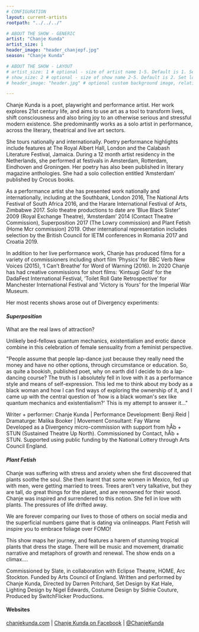 ```yaml
---
# CONFIGURATION
layout: current-artists
rootpath: "../../../"

# ABOUT THE SHOW - GENERIC
artist: "Chanje Kunda"
artist_size: 1
header_image: "header_chanjepf.jpg"
season: "Chanje Kunda"

# ABOUT THE SHOW - LAYOUT
# artist_size: 1 # optional - size of artist name 1-5. Default is 1. Set longer names to lower values
# show_size: 2 # optional - size of show name 2-5. Default is 2. Set longer names to lower values
# header_image: "header.jpg" # optional custom background image, relative to current page

---
```

Chanje Kunda is a poet, playwright and performance artist. Her work explores 21st century life, and aims to use art as a tool to transform lives, shift consciousness and also bring joy to an otherwise serious and stressful modern existence. She predominantly works as a solo artist in performance, across the literary, theatrical and live art sectors.      

She tours nationally and internationally. Poetry performance highlights include features at The Royal Albert Hall, London and the Calabash Literature Festival, Jamaica. During a 12 month artist residency in the Netherlands, she performed at festivals in Amsterdam, Rotterdam, Eindhoven and Groningen. Her poetry has also been published in literary magazine anthologies. She had a solo collection entitled ‘Amsterdam’ published by Crocus books.    

As a performance artist she has presented work nationally and internationally, including at the Southbank, London 2016, The National Arts Festival of South Africa 2016, and the Harare International Festival of Arts, Zimbabwe 2017.  Solo theatre productions to date are ‘Blue Black Sister’ 2009 (Royal Exchange Theatre), ‘Amsterdam’ 2014 (Contact Theatre Commission), Superposition 2017 (The Lowry commission) and Plant Fetish (Home Mcr commission) 2019. Other international representation includes selection by the British Council for IETM conferences in Romania 2017 and Croatia 2019.   

In addition to her live performance work, Chanje has produced films for a variety of commissioners including short film ‘Physics’  for BBC Verb New Voices (2015), ‘I Can’t Breathe’ for Word of Warning (2016). In 2020 Chanje has had creative commissions for short films: ‘Kintsugi Gold’ for the DadaFest International Festival, ‘Toilet Roll Gate Retrospective’ for Manchester International Festival and ‘Victory is Yours’ for the Imperial War Museum.     
                  
Her most recents shows arose out of Divergency experiments:      
         
#### *Superposition*
What are the real laws of attraction?         
         
Unlikely bed-fellows quantum mechanics, existentialism and erotic dance combine in this celebration of female sensuality from a feminist perspective.
         
"People assume that people lap-dance just because they really need the money and have no other options, through circumstance or education. So, as quite a bookish, published poet, why on earth did I decide to do a lap-dancing course? The truth is I absolutely fell in love with it as a performance style and means of self-expression. This led me to think about my body as a black woman and how I can find ways of exploring the ownership of it, and I came up with the central question of 'how is a black woman's sex like quantum mechanics and existentialism?' This is my attempt to answer it…"       
         
Writer + performer: Chanje Kunda | Performance Development: Benji Reid | Dramaturge: Malika Booker | Movement Consultant: Fay Warne                
Developed as a Divergency micro-commission with support from hÅb + STUN (Sustained Theatre Up North). Commissioned by Contact, hÅb + STUN. Supported using public funding by the National Lottery through Arts Council England.        

#### *Plant Fetish*
Chanje was suffering with stress and anxiety when she first discovered that plants soothe the soul. She then learnt that some women in Mexico, fed up with men, were getting married to trees. Trees aren’t very talkative, but they are tall, do great things for the planet, and are renowned for their wood. Chanje was inspired and surrendered to this notion. She fell in love with plants. The pressures of life drifted away.    

We are forever comparing our lives to those of others on social media and the superficial numbers game that is dating via onlineapps. Plant Fetish will inspire you to embrace foliage over FOMO!     

This show maps her journey, and features a harem of stunning tropical plants that dress the stage. There will be music and movement, dramatic narrative and metaphors of growth and renewal. The show ends on a climax….   

Commissioned by Slate, in collaboration with Eclipse Theatre, HOME, Arc Stockton. Funded by Arts Council of England. Written and performed by Chanje Kunda, Directed by Darren Pritchard, Set Design by Kat Hale, Lighting Design by Nigel Edwards, Costume Design by Sidnie Couture, Produced by SwitchFlicker Productions.     


         
#### Websites          
<a href="http://www.chanjekunda.com" target="_blank">chanjekunda.com</a> | <a href="http://facebook.com/Chanje-Kunda-Page-196097173743336" target="_blank">Chanje Kunda on Facebook</a> | <a href="http://twitter.com/ChanjeKunda" target="_blank">@ChanjeKunda</a>

